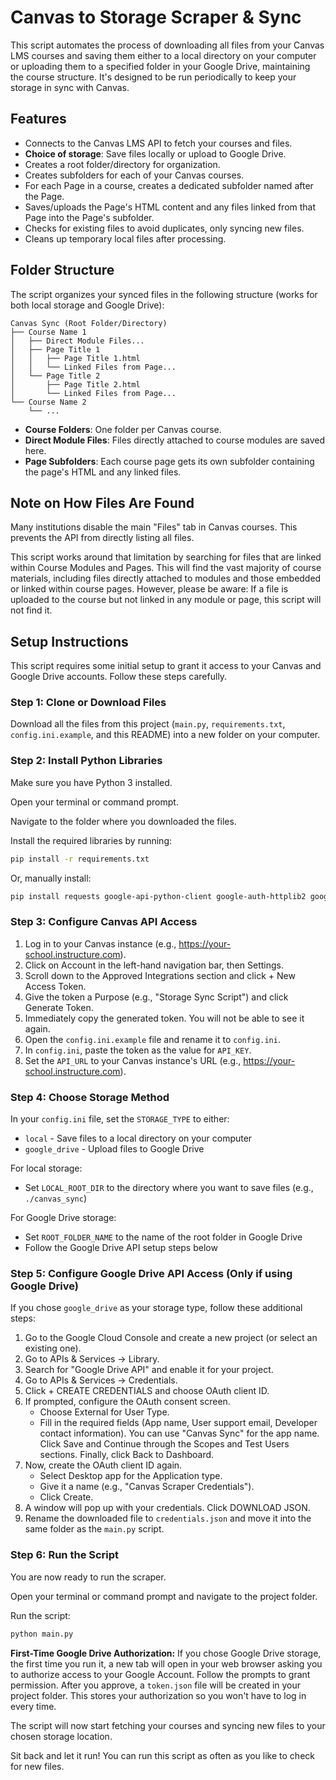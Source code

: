 # Canvas to Storage Scraper & Sync

This script automates the process of downloading all files from your Canvas LMS courses and saving them either to a local directory on your computer or uploading them to a specified folder in your Google Drive, maintaining the course structure. It's designed to be run periodically to keep your storage in sync with Canvas.

## Features

- Connects to the Canvas LMS API to fetch your courses and files.
- **Choice of storage**: Save files locally or upload to Google Drive.
- Creates a root folder/directory for organization.
- Creates subfolders for each of your Canvas courses.
- For each Page in a course, creates a dedicated subfolder named after the Page.
- Saves/uploads the Page's HTML content and any files linked from that Page into the Page's subfolder.
- Checks for existing files to avoid duplicates, only syncing new files.
- Cleans up temporary local files after processing.

## Folder Structure

The script organizes your synced files in the following structure (works for both local storage and Google Drive):

```
Canvas Sync (Root Folder/Directory)
├── Course Name 1
│   ├── Direct Module Files...
│   ├── Page Title 1
│   │   ├── Page Title 1.html
│   │   └── Linked Files from Page...
│   └── Page Title 2
│       ├── Page Title 2.html
│       └── Linked Files from Page...
└── Course Name 2
    └── ...
```

- **Course Folders**: One folder per Canvas course.
- **Direct Module Files**: Files directly attached to course modules are saved here.
- **Page Subfolders**: Each course page gets its own subfolder containing the page's HTML and any linked files.

## Note on How Files Are Found

Many institutions disable the main "Files" tab in Canvas courses. This prevents the API from directly listing all files.

This script works around that limitation by searching for files that are linked within Course Modules and Pages. This will find the vast majority of course materials, including files directly attached to modules and those embedded or linked within course pages. However, please be aware: If a file is uploaded to the course but not linked in any module or page, this script will not find it.

## Setup Instructions

This script requires some initial setup to grant it access to your Canvas and Google Drive accounts. Follow these steps carefully.

### Step 1: Clone or Download Files

Download all the files from this project (`main.py`, `requirements.txt`, `config.ini.example`, and this README) into a new folder on your computer.

### Step 2: Install Python Libraries

Make sure you have Python 3 installed.

Open your terminal or command prompt.

Navigate to the folder where you downloaded the files.

Install the required libraries by running:

```sh
pip install -r requirements.txt
```

Or, manually install:

```sh
pip install requests google-api-python-client google-auth-httplib2 google-auth-oauthlib
```

### Step 3: Configure Canvas API Access

1. Log in to your Canvas instance (e.g., https://your-school.instructure.com).
2. Click on Account in the left-hand navigation bar, then Settings.
3. Scroll down to the Approved Integrations section and click + New Access Token.
4. Give the token a Purpose (e.g., "Storage Sync Script") and click Generate Token.
5. Immediately copy the generated token. You will not be able to see it again.
6. Open the `config.ini.example` file and rename it to `config.ini`.
7. In `config.ini`, paste the token as the value for `API_KEY`.
8. Set the `API_URL` to your Canvas instance's URL (e.g., https://your-school.instructure.com).

### Step 4: Choose Storage Method

In your `config.ini` file, set the `STORAGE_TYPE` to either:

- `local` - Save files to a local directory on your computer
- `google_drive` - Upload files to Google Drive

For local storage:

- Set `LOCAL_ROOT_DIR` to the directory where you want to save files (e.g., `./canvas_sync`)

For Google Drive storage:

- Set `ROOT_FOLDER_NAME` to the name of the root folder in Google Drive
- Follow the Google Drive API setup steps below

### Step 5: Configure Google Drive API Access (Only if using Google Drive)

If you chose `google_drive` as your storage type, follow these additional steps:

1. Go to the Google Cloud Console and create a new project (or select an existing one).
2. Go to APIs & Services -> Library.
3. Search for "Google Drive API" and enable it for your project.
4. Go to APIs & Services -> Credentials.
5. Click + CREATE CREDENTIALS and choose OAuth client ID.
6. If prompted, configure the OAuth consent screen.
   - Choose External for User Type.
   - Fill in the required fields (App name, User support email, Developer contact information). You can use "Canvas Sync" for the app name. Click Save and Continue through the Scopes and Test Users sections. Finally, click Back to Dashboard.
7. Now, create the OAuth client ID again.
   - Select Desktop app for the Application type.
   - Give it a name (e.g., "Canvas Scraper Credentials").
   - Click Create.
8. A window will pop up with your credentials. Click DOWNLOAD JSON.
9. Rename the downloaded file to `credentials.json` and move it into the same folder as the `main.py` script.

### Step 6: Run the Script

You are now ready to run the scraper.

Open your terminal or command prompt and navigate to the project folder.

Run the script:

```sh
python main.py
```

**First-Time Google Drive Authorization:** If you chose Google Drive storage, the first time you run it, a new tab will open in your web browser asking you to authorize access to your Google Account. Follow the prompts to grant permission. After you approve, a `token.json` file will be created in your project folder. This stores your authorization so you won't have to log in every time.

The script will now start fetching your courses and syncing new files to your chosen storage location.

Sit back and let it run! You can run this script as often as you like to check for new files.

